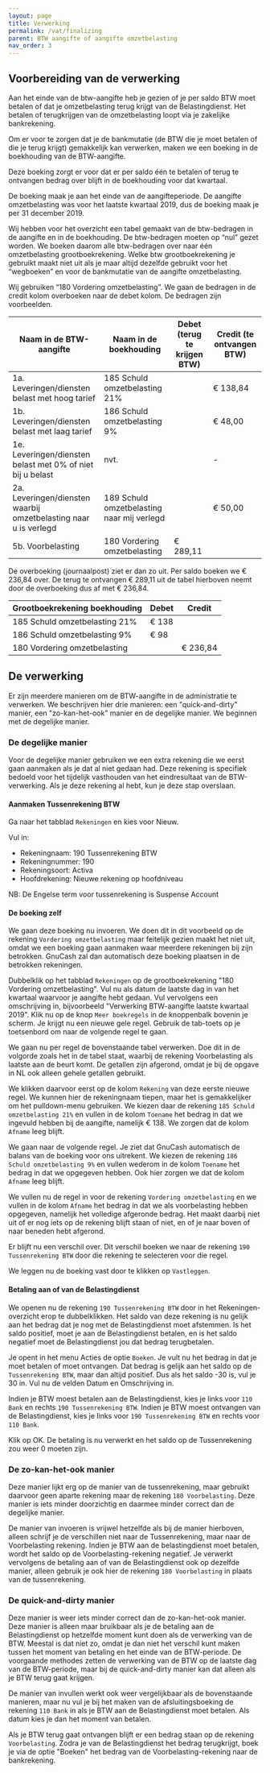 ```yaml
---
layout: page
title: Verwerking
permalink: /vat/finalizing
parent: BTW aangifte of aangifte omzetbelasting
nav_order: 3
---
```


## Voorbereiding van de verwerking

Aan het einde van de btw-aangifte heb je gezien of je per saldo BTW moet betalen of dat je omzetbelasting terug krijgt van de Belastingdienst. Het betalen of terugkrijgen van de omzetbelasting loopt via je zakelijke bankrekening.

Om er voor te zorgen dat je de bankmutatie (de BTW die je moet betalen of die je terug krijgt) gemakkelijk kan verwerken, maken we een boeking in de boekhouding van de BTW-aangifte.

Deze boeking zorgt er voor dat er per saldo één te betalen of terug te ontvangen bedrag over blijft in de boekhouding voor dat kwartaal.

De boeking maak je aan het einde van de aangifteperiode. De aangifte omzetbelasting was voor het laatste kwartaal 2019, dus de boeking maak je per 31 december 2019.

Wij hebben voor het overzicht een tabel gemaakt van de btw-bedragen in de aangifte en in de boekhouding. De btw-bedragen moeten op “nul” gezet worden. We boeken daarom alle btw-bedragen over naar één omzetbelasting grootboekrekening. Welke btw grootboekrekening je gebruikt maakt niet uit als je maar altijd dezelfde gebruikt voor het “wegboeken” en voor de bankmutatie van de aangifte omzetbelasting.

Wij gebruiken “180 Vordering omzetbelasting”. We gaan de bedragen in de credit kolom overboeken naar de debet kolom. De bedragen zijn voorbeelden.

|Naam in de BTW-aangifte                         |Naam in de boekhouding          |    Debet (terug te krijgen BTW)| Credit (te ontvangen BTW)|
|------------------------------------------------|--------------------------------|--------------------------------|--------------------------|
|1a. Leveringen/diensten belast met hoog tarief  | 185 Schuld omzetbelasting 21%  |                                |                  € 138,84|
|1b. Leveringen/diensten belast met laag tarief  | 186 Schuld omzetbelasting 9%   |                                |                  €  48,00|
|1e. Leveringen/diensten belast met 0% of niet bij u belast | nvt.                |                                |                         -|
|2a. Leveringen/diensten waarbij omzetbelasting naar u is verlegd | 189 Schuld omzetbelasting naar mij verlegd |   |                  €  50,00|
|5b. Voorbelasting                               | 180 Vordering omzetbelasting   | €                        289,11|                          |

De overboeking (journaalpost) ziet er dan zo uit. Per saldo boeken we € 236,84 over. De terug te ontvangen € 289,11 uit de tabel hierboven neemt door de overboeking dus af met € 236,84.

|Grootboekrekening boekhouding              | Debet   | Credit  |
|-------------------------------------------|---------|---------|
|185 Schuld omzetbelasting 21%              | € 138   |         |
|186 Schuld omzetbelasting 9%               | €  98   |         |
|180 Vordering omzetbelasting               |         | € 236,84|

## De verwerking

Er zijn meerdere manieren om de BTW-aangifte in de administratie te verwerken.
We beschrijven hier drie manieren: een "quick-and-dirty" manier, een "zo-kan-het-ook" manier en de degelijke manier.
We beginnen met de degelijke manier.

### De degelijke manier

Voor de degelijke manier gebruiken we een extra rekening die we eerst gaan aanmaken als je dat al niet gedaan had.
Deze rekening is specifiek bedoeld voor het tijdelijk vasthouden van het eindresultaat van de BTW-verwerking.
Als je deze rekening al hebt, kun je deze stap overslaan.

#### Aanmaken Tussenrekening BTW

Ga naar het tabblad `Rekeningen` en kies voor Nieuw.

Vul in:
- Rekeningnaam: 190 Tussenrekening BTW 
- Rekeningnummer: 190
- Rekeningsoort: Activa
- Hoofdrekening: Nieuwe rekening op hoofdniveau

NB: De Engelse term voor tussenrekening is Suspense Account

#### De boeking zelf

We gaan deze boeking nu invoeren. We doen dit in dit voorbeeld op de rekening `Vordering omzetbelasting` maar feitelijk gezien maakt het niet uit, omdat we een boeking gaan aanmaken waar meerdere rekeningen bij zijn betrokken. GnuCash zal dan automatisch deze boeking plaatsen in de betrokken rekeningen.

Dubbelklik op het tabblad `Rekeningen` op de grootboekrekening "180 Vordering omzetbelasting". Vul nu als datum de laatste dag in van het kwartaal waarvoor je aangifte hebt gedaan. Vul vervolgens een omschrijving in, bijvoorbeeld "Verwerking BTW-aangifte laatste kwartaal 2019".
Klik nu op de knop `Meer boekregels` in de knoppenbalk bovenin je scherm. Je krijgt nu een nieuwe gele regel. Gebruik de tab-toets op je toetsenbord om naar de volgende regel te gaan.

We gaan nu per regel de bovenstaande tabel verwerken. Doe dit in de volgorde zoals het in de tabel staat, waarbij de rekening Voorbelasting als laatste aan de beurt komt. De getallen zijn afgerond, omdat je bij de opgave in NL ook alleen gehele getallen gebruikt.

We klikken daarvoor eerst op de kolom `Rekening` van deze eerste nieuwe regel. We kunnen hier de rekeningnaam tiepen, maar het is gemakkelijker om het pulldown-menu gebruiken. We kiezen daar de rekening `185 Schuld omzetbelasting 21%` en vullen in de kolom `Toename` het bedrag in dat we ingevuld hebben bij de aangifte, namelijk € 138. We zorgen dat de kolom `Afname` leeg blijft.

We gaan naar de volgende regel. Je ziet dat GnuCash automatisch de balans van de boeking voor ons uitrekent.
We kiezen de rekening `186 Schuld omzetbelasting 9%` en vullen wederom in de kolom `Toename` het bedrag in dat we opgegeven hebben. Ook hier zorgen we dat de kolom `Afname` leeg blijft.

We vullen nu de regel in voor de rekening `Vordering omzetbelasting` en we vullen in de kolom `Afname` het bedrag in dat we als voorbelasting hebben opgegeven, namelijk het volledige afgeronde bedrag. Het maakt daarbij niet uit of er nog iets op de rekening blijft staan of niet, en of je naar boven of naar beneden hebt afgerond.

Er blijft nu een verschil over. Dit verschil boeken we naar de rekening `190 Tussenrekening BTW` door die rekening te selecteren voor die regel.

We leggen nu de boeking vast door te klikken op `Vastleggen`. 

#### Betaling aan of van de Belastingdienst

We openen nu de rekening `190 Tussenrekening BTW` door in het Rekeningen-overzicht erop te dubbelklikken.
Het saldo van deze rekening is nu gelijk aan het bedrag dat je nog met de Belastingdienst moet afstemmen. Is het saldo positief, moet je aan de Belastingdienst betalen, en is het saldo negatief moet de Belastingdienst jou dat bedrag terugbetalen.

Je opent in het menu Acties de optie `Boeken`. Je vult nu het bedrag in dat je moet betalen of moet ontvangen. Dat bedrag is gelijk aan het saldo op de `Tussenrekening BTW`, maar dan altijd positief. Dus als het saldo -30 is, vul je 30 in. 
Vul nu de velden Datum en Omschrijving in.

Indien je BTW moest betalen aan de Belastingdienst, kies je links voor `110 Bank` en rechts `190 Tussenrekening BTW`.
Indien je BTW moest ontvangen van de Belastingdienst, kies je links voor `190 Tussenrekening BTW` en rechts voor `110 Bank`.

Klik op OK. De betaling is nu verwerkt en het saldo op de Tussenrekening zou weer 0 moeten zijn.

### De zo-kan-het-ook manier

Deze manier lijkt erg op de manier van de tussenrekening, maar gebruikt daarvoor geen aparte rekening maar de rekening `180 Voorbelasting`.
Deze manier is iets minder doorzichtig en daarmee minder correct dan de degelijke manier.

De manier van invoeren is vrijwel hetzelfde als bij de manier hierboven, alleen schrijf je de verschillen niet naar de Tussenrekening, maar naar de Voorbelasting rekening. Indien je BTW aan de belastingdienst moet betalen, wordt het saldo op de Voorbelasting-rekening negatief. Je verwerkt vervolgens de betaling aan of van de Belastingdienst ook op dezelfde manier, alleen gebruik je ook hier de rekening `180 Voorbelasting` in plaats van de tussenrekening.

### De quick-and-dirty manier

Deze manier is weer iets minder correct dan de zo-kan-het-ook manier. Deze manier is alleen maar bruikbaar als je de betaling aan de Belastingdienst op hetzelfde moment kunt doen als de verwerking van de BTW. Meestal is dat niet zo, omdat je dan niet het verschil kunt maken tussen het moment van betaling en het einde van de BTW-periode.
De voorgaande methodes zetten de verwerking van de BTW op de laatste dag van de BTW-periode, maar bij de quick-and-dirty manier kan dat alleen als je BTW terug gaat krijgen.

De manier van invullen werkt ook weer vergelijkbaar als de bovenstaande manieren, maar nu vul je bij het maken van de afsluitingsboeking de rekening `110 Bank` in als je BTW aan de Belastingdienst moet betalen. Als datum kies je dan het moment van betalen.

Als je BTW terug gaat ontvangen blijft er een bedrag staan op de rekening `Voorbelasting`. Zodra je van de Belastingdienst het bedrag terugkrijgt, boek je via de optie "Boeken" het bedrag van de Voorbelasting-rekening naar de bankrekening.
